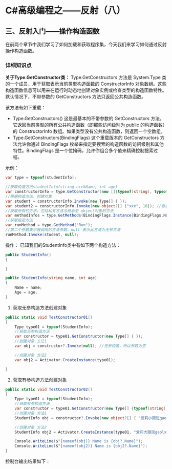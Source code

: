 # C#高级编程之——反射（八）

## 三、反射入门——操作构造函数

在前两个章节中我们学习了如何加载和获取程序集，今天我们来学习如何通过反射操作构造函数。

### 详细知识点

**关于Type.GetConstructor类：**
Type.GetConstructors 方法是 System.Type 类的一个成员，用于获取表示当前类型构造函数的 ConstructorInfo 对象数组。这些构造函数信息可以用来在运行时动态地创建对象实例或检查类型的构造函数特性。默认情况下，不带参数的 GetConstructors 方法只返回公共构造函数。

该方法有如下重载：

- Type.GetConstructors()
  这是最基本的不带参数的 GetConstructors 方法。它返回当前类型的所有公共构造函数（即那些访问级别为 public 的构造函数）的 ConstructorInfo 数组。如果类型没有公共构造函数，则返回一个空数组。
- Type.GetConstructors(BindingFlags)
  这个重载版本的 GetConstructors 方法允许你通过 BindingFlags 枚举来指定要搜索的构造函数的访问级别和其他特性。BindingFlags 是一个位掩码，允许你组合多个值来精确控制搜索过程。

示例：

```csharp
var type = typeof(studentInfo);

//获取构造方法studentInfo(string nickName, int age)
var constructorInfo = type.GetConstructor(new []{typeof(string), typeof(int)});
//根据构造方法，创建对象
var student = constructorInfo.Invoke(new Type[] { });
var student2 = constructorInfo.Invoke(new object?[] {"xxx", 18}); //有参
//获取所有的方法，包括私有方法与继承至 object对象的方法
var methodInfos = type.GetMethods(BindingFlags.Instance|BindingFlags.NonPub1ic);
//获取指定方法
var runMethod = type.GetMethod("Run");
//第二个参数表示被调用的方法参数，null 表示此方法为无参方法
runMethod.Invoke(student, null);

```

操作：
已知我们的StudentInfo类中有如下两个构造方法：

```csharp
public StudentInfo()
{

}

public StudentInfo(string name, int age)
{
    Name = name;
    Age = age;
}
```

1. 获取无参构造方法创建对象

```csharp
public static void TestConstructor01()
{
    Type type01 = typeof(StudentInfo);
    //获取无参构造方法
    var constructor = type01.GetConstructor(new Type[] { });
    //创建对象 方法1
    var obj = constructor?.Invoke(null); //无参构造，所以参数为空

    //创建对象 方法2
    var obj2 = Activator.CreateInstance(type01);

}
```

2. 获取有参构造方法创建对象

```csharp
public static void TestConstructor02()
{
    Type type01 = typeof(StudentInfo);
    //获取有参构造方法
    var constructor = type01.GetConstructor(new Type[] {typeof(string),typeof(int)}); //需要指定构造方法参数的类型
    //创建对象 方法1
    StudentInfo obj = constructor?.Invoke(new object?[] { "爱莉小跟班gaolx", 18 }) as StudentInfo; //指定参数的值

    //创建对象 方法2
    StudentInfo obj2 = Activator.CreateInstance(type01, "爱莉大跟班gaolx", 19) as StudentInfo;

    Console.WriteLine($"{nameof(obj)} Name is {obj?.Name}");
    Console.WriteLine($"{nameof(obj2)} Name is {obj2?.Name}");
}
```

控制台输出结果如下：
